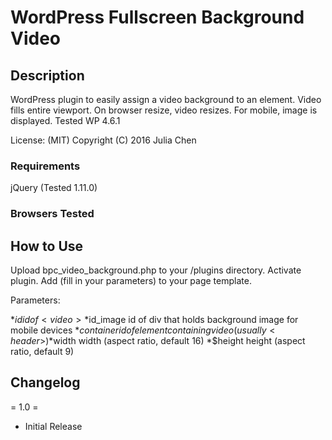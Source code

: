 # WordPress Fullscreen Background Video

## Description

WordPress plugin to easily assign a video background to an element. Video fills entire viewport. On browser resize, video resizes. For mobile, image is displayed.
Tested WP 4.6.1

License: (MIT) Copyright (C) 2016 Julia Chen

### Requirements

jQuery (Tested 1.11.0)

### Browsers Tested

## How to Use

Upload bpc_video_background.php to your /plugins directory. Activate plugin. 
Add <?php bpc_video_background($id, $id_image, $container, $width, $height) ?> (fill in your parameters) to your page template.

Parameters:

*$id			id of <video>
*$id_image		id of div that holds background image for mobile devices
*$container		id of element containing video (usually <header>)
*$width			width (aspect ratio, default 16)
*$height		height (aspect ratio, default 9)

## Changelog

= 1.0 =

* Initial Release
